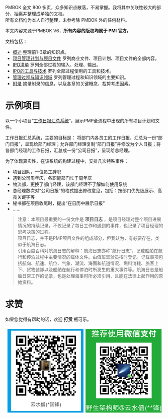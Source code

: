 
PMBOK 全文 800 多页，众多知识点散落，不易掌握。我将其中关联性较大的部分，抽离并整理成单独的文档。  
所有文档均为本人自行整理，未参考除 PMBOK 外的任何材料。

本文内容来源于PMBOK V6，**所有内容的版权均属于 PMI 官方。**

文档包括：
- [概述](./Overview.md) 整理前1-3章的知识点。
- [项目管理计划与项目文件](./PM-Plan-And-File.md) 罗列商业文件、项目计划、项目文件的全部内容。
- [IPO清单](./IPO-List.md) 罗列全部过程的输入、处理、输出。
- [IPO的工具与技术](./Tool-And-Tech.md) 罗列全部过程使用的工具和技术。
- [管理过程与知识领域](./Progress-And-Knowledge.md) 罗列管理过程和知识领域的主要知识。
- [附录](./Appendix.md) 摘录附录的信息，以及各章的关键概念、裁剪考虑因素。

# 示例项目

以一个小项目“[工作日报汇总系统](./exam-project/index.md)”，展示PMP全流程中出现的所有项目计划和文件。

工作日报汇总系统，主要的目标是：
将部门内各员工的工作日报，汇总为一份“部门日报”，呈现给部门经理；允许部门经理复制“部门日报”并修改为个人日报；将各部门经理的工作日报，汇总成一份“公司日报”，呈现给总经理。

为了体现真实性，在该系统的构建过程中，安排几次特殊事件：
- 项目团队，一位员工辞职
- 遇到公司周年庆，各职能部门忙于周年庆
- 物流部，更换了部门经理，该部门经理不了解如何使用系统
- 总经理数次对“公司日报”的格式提出修改意见，包括：按部门优先级展示、高亮关键字等
- 秘书部在项目收尾时，提出“在日历中展示日报”
- ……

> 注意：本项目最重要的一份文件是 **项目日志** ，是项目经理对整个项目进展情况的持续记录，不仅记录了每日工作和遇到的事件，也记录了项目经理的思考决策的过程。  
> 项目日志，并不是PMP项目文件的组成部分，但我认为，有必要存在，类似于航海日志。  
> 引用百度百科对航海日志的解释：航海日志亦称“航行日志”，记载船舶在航行和停泊过程中主要情况的载体文件。由值班驾驶员按时登记。记载事项包括航向、航速、航位、气象、潮流、海面和航道情况、燃料消耗、旅客上下、货物装卸以及船舶在航行和停泊时所发生的重大事件等。航海日志是船舶日常工作的记录，也是处理海事时所必须引用、且能在法律上起作用的原始资料。

# 求赞

如果您觉得有帮助的话，欢迎 **打赏** 瓶可乐。

![pay](./images/paycode.png)
